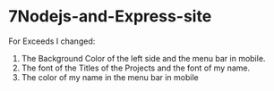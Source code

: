 # 7Nodejs-and-Express-site
For Exceeds I changed:
1. The Background Color of the left side and the menu bar in mobile.
2. The font of the Titles of the Projects and the font of my name.
3. The color of my name in the menu bar in mobile